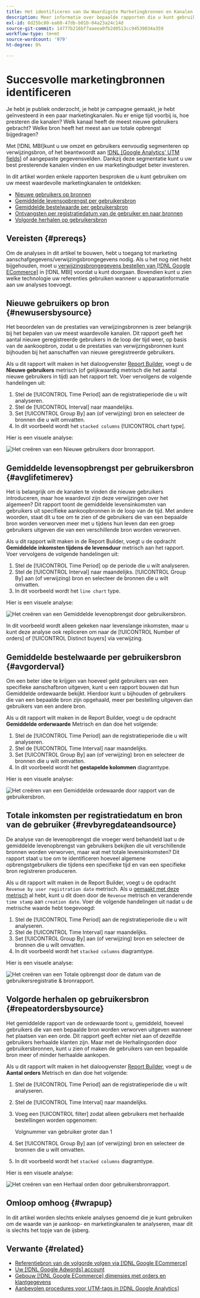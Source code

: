```yaml
---
title: Het identificeren van Uw Waardigste Marketingbronnen en Kanalen
description: Meer informatie over bepaalde rapporten die u kunt gebruiken om uw meest waardevolle marketingkanalen te ontdekken.
exl-id: 8d25bc80-ea60-47db-b01b-04a23a24c14d
source-git-commit: 14777b216bf7aaeea0fb2d0513cc94539034a359
workflow-type: tm+mt
source-wordcount: '979'
ht-degree: 0%

---
```


# Succesvolle marketingbronnen identificeren

Je hebt je publiek onderzocht, je hebt je campagne gemaakt, je hebt geïnvesteerd in een paar marketingkanalen. Nu er enige tijd voorbij is, hoe presteren die kanalen? Welk kanaal heeft de meest nieuwe gebruikers gebracht? Welke bron heeft het meest aan uw totale opbrengst bijgedragen?

Met [!DNL MBI]kunt u uw omzet en gebruikers eenvoudig segmenteren op verwijzingsbron, of het beantwoordt aan [!DNL [Google Analytics' UTM fields]](https://support.google.com/analytics/answer/1191184?hl=en) of aangepaste gegevensvelden. Dankzij deze segmentatie kunt u uw best presterende kanalen vinden en uw marketingbudget beter investeren.

In dit artikel worden enkele rapporten besproken die u kunt gebruiken om uw meest waardevolle marketingkanalen te ontdekken:

* [Nieuwe gebruikers op bronnen](#newusersbysource)
* [Gemiddelde levensopbrengst per gebruikersbron](#avglifetimerev)
* [Gemiddelde bestelwaarde per gebruikersbron](#avgorderval)
* [Ontvangsten per registratiedatum van de gebruiker en naar bronnen](#revbyregdateandsource)
* [Volgorde herhalen op gebruikersbron](#repeatordersbysource)

## Vereisten {#prereqs}

Om de analyses in dit artikel te bouwen, hebt u toegang tot marketing aanschafgegevens/verwijzingsbrongegevens nodig. Als u het nog niet hebt bijgehouden, moet u [verwijzingsbrongegevens bestellen van [!DNL Google ECommerce]](../importing-data/integrations/google-ecommerce.md) in [!DNL MBI] voordat u kunt doorgaan. Bovendien kunt u zien welke technologie uw referenties gebruiken wanneer u apparaatinformatie aan uw analyses toevoegt.

## Nieuwe gebruikers op bron {#newusersbysource}

Het beoordelen van de prestaties van verwijzingsbronnen is zeer belangrijk bij het bepalen van uw meest waardevolle kanalen. Dit rapport geeft het aantal nieuwe geregistreerde gebruikers in de loop der tijd weer, op basis van de aankoopbron, zodat u de prestaties van verwijzingsbronnen kunt bijhouden bij het aanschaffen van nieuwe geregistreerde gebruikers.

Als u dit rapport wilt maken in het dialoogvenster [Report Builder](../../tutorials/using-visual-report-builder.md), voegt u de **Nieuwe gebruikers** metrisch (of gelijkwaardig metrisch die het aantal nieuwe gebruikers in tijd) aan het rapport telt. Voer vervolgens de volgende handelingen uit:

1. Stel de [!UICONTROL Time Period] aan de registratieperiode die u wilt analyseren.
1. Stel de [!UICONTROL Interval] naar maandelijks.
1. Set [!UICONTROL Group By] aan (of verwijzing) bron en selecteer de bronnen die u wilt omvatten.
1. In dit voorbeeld wordt het `stacked columns` [!UICONTROL chart type].

Hier is een visuele analyse:

![Het creëren van een Nieuwe gebruikers door bronrapport.](../../assets/New_Users_by_source.gif)

## Gemiddelde levensopbrengst per gebruikersbron {#avglifetimerev}

Het is belangrijk om de kanalen te vinden die nieuwe gebruikers introduceren, maar hoe waardevol zijn deze verwijzingen over het algemeen? Dit rapport toont de gemiddelde levensinkomsten van gebruikers uit specifieke aankoopbronnen in de loop van de tijd. Met andere woorden, staat dit u toe om te zien of de gebruikers die van een bepaalde bron worden verworven meer met u tijdens hun leven dan een groep gebruikers uitgeven die van een verschillende bron worden verworven.

Als u dit rapport wilt maken in de Report Builder, voegt u de opdracht **Gemiddelde inkomsten tijdens de levensduur** metrisch aan het rapport. Voer vervolgens de volgende handelingen uit:

1. Stel de [!UICONTROL Time Period] op de periode die u wilt analyseren.
1. Stel de [!UICONTROL Interval] naar maandelijks.
   [!UICONTROL Group By] aan (of verwijzing) bron en selecteer de bronnen die u wilt omvatten.
1. In dit voorbeeld wordt het `line chart` type.

Hier is een visuele analyse:

![Het creëren van een Gemiddelde levenopbrengst door gebruikersbron](../../assets/Lifetime_revenue_by_user_source.gif).

In dit voorbeeld wordt alleen gekeken naar levenslange inkomsten, maar u kunt deze analyse ook repliceren om naar de [!UICONTROL Number of orders] of [!UICONTROL Distinct buyers] via verwijzing.

## Gemiddelde bestelwaarde per gebruikersbron {#avgorderval}

Om een beter idee te krijgen van hoeveel geld gebruikers van een specifieke aanschafbron uitgeven, kunt u een rapport bouwen dat hun Gemiddelde ordewaarde bekijkt. Hierdoor kunt u bijhouden of gebruikers die van een bepaalde bron zijn opgehaald, meer per bestelling uitgeven dan gebruikers van een andere bron.

Als u dit rapport wilt maken in de Report Builder, voegt u de opdracht **Gemiddelde orderwaarde** Metrisch en dan doe het volgende:

1. Stel de [!UICONTROL Time Period] aan de registratieperiode die u wilt analyseren.
1. Stel de [!UICONTROL Time Interval] naar maandelijks.
1. Set [!UICONTROL Group By] aan (of verwijzing) bron en selecteer de bronnen die u wilt omvatten.
1. In dit voorbeeld wordt het **gestapelde kolommen** diagramtype.

Hier is een visuele analyse:

![Het creëren van een Gemiddelde ordewaarde door rapport van de gebruikersbron.](../../assets/Average_order_value_by_source.gif)

## Totale inkomsten per registratiedatum en bron van de gebruiker {#revbyregdateandsource}

De analyse van de levenopbrengst die vroeger werd behandeld laat u de gemiddelde levenopbrengst van gebruikers bekijken die uit verschillende bronnen worden verworven, maar wat met totale levensinkomsten? Dit rapport staat u toe om te identificeren hoeveel algemene opbrengstgebruikers die tijdens een specifieke tijd en van een specifieke bron registreren produceren.

Als u dit rapport wilt maken in de Report Builder, voegt u de opdracht `Revenue by user registration date` metrisch. Als u [gemaakt met deze metrisch](../../data-user/reports/ess-manage-data-metrics.md) al hebt, kunt u dit doen door de `Revenue` metrisch en veranderende `time stamp` aan `creation date`. Voer de volgende handelingen uit nadat u de metrische waarde hebt toegevoegd:

1. Stel de [!UICONTROL Time Period] aan de registratieperiode die u wilt analyseren.
1. Stel de [!UICONTROL Time Interval] naar maandelijks.
1. Set [!UICONTROL Group By] aan (of verwijzing) bron en selecteer de bronnen die u wilt omvatten.
1. In dit voorbeeld wordt het `stacked columns` diagramtype.

Hier is een visuele analyse:

![Het creëren van een Totale opbrengst door de datum van de gebruikersregistratie &amp; bronrapport.](../../assets/Revenue_by_user_registration_date_and_source.gif)

## Volgorde herhalen op gebruikersbron {#repeatordersbysource}

Het gemiddelde rapport van de ordewaarde toont u, gemiddeld, hoeveel gebruikers die van een bepaalde bron worden verworven uitgeven wanneer het plaatsen van een orde. Dit rapport geeft echter niet aan of dezelfde gebruikers herhaalde klanten zijn. Maar met de Herhalingsorden door gebruikersbronnen, kunt u zien of maken de gebruikers van een bepaalde bron meer of minder herhaalde aankopen.

Als u dit rapport wilt maken in het dialoogvenster [Report Builder](../../tutorials/using-visual-report-builder.md), voegt u de **Aantal orders** Metrisch en dan doe het volgende:

1. Stel de [!UICONTROL Time Period] aan de registratieperiode die u wilt analyseren.
1. Stel de [!UICONTROL Time Interval] naar maandelijks.
1. Voeg een [!UICONTROL filter] zodat alleen gebruikers met herhaalde bestellingen worden opgenomen:

   Volgnummer van gebruiker groter dan 1

1. Set [!UICONTROL Group By] aan (of verwijzing) bron en selecteer de bronnen die u wilt omvatten.
1. In dit voorbeeld wordt het `stacked columns` diagramtype.

Hier is een visuele analyse:

![Het creëren van een Herhaal orden door gebruikersbronrapport.](../../assets/Repeat_orders_by_user_source.gif)


## Omloop omhoog {#wrapup}

In dit artikel worden slechts enkele analyses genoemd die je kunt gebruiken om de waarde van je aankoop- en marketingkanalen te analyseren, maar dit is slechts het topje van de ijsberg.

## Verwante {#related}

* [Referentiebron van de volgorde volgen via [!DNL Google ECommerce]](../importing-data/integrations/google-ecommerce.md)
* [Uw [!DNL Google Adwords] account](../importing-data/integrations/google-adwords.md)
* [Gebouw [!DNL Google ECommerce] dimensies met orders en klantgegevens](../data-warehouse-mgr/bldg-google-ecomm-dim.md)
* [Aanbevolen procedures voor UTM-tags in [!DNL Google Analytics]](../../best-practices/utm-tagging-google.md)
